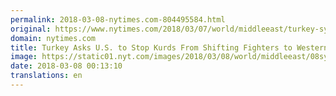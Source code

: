 ```yaml
---
permalink: 2018-03-08-nytimes.com-804495584.html
original: https://www.nytimes.com/2018/03/07/world/middleeast/turkey-syria-us-afrin.html?partner=rss&amp;emc=rss
domain: nytimes.com
title: Turkey Asks U.S. to Stop Kurds From Shifting Fighters to Western Syria
image: https://static01.nyt.com/images/2018/03/08/world/middleeast/08syria/merlin_135048714_f79dd138-2730-430d-a556-ce2793194e7a-mediumThreeByTwo440.jpg
date: 2018-03-08 00:13:10
translations: en
---
```


